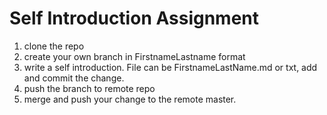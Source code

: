# Self Introduction Assignment
1. clone the repo
2. create your own branch in FirstnameLastname format
3. write a self introduction. File can be FirstnameLastName.md or txt, add and commit the change.
4. push the branch to remote repo
5. merge and push your change to the remote master.
